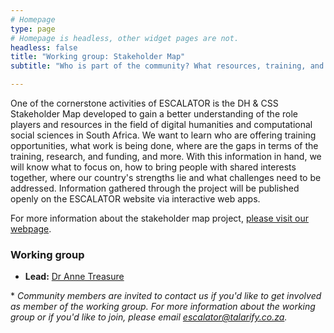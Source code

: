 ```yaml
---
# Homepage
type: page
# Homepage is headless, other widget pages are not.
headless: false
title: "Working group: Stakeholder Map"
subtitle: "Who is part of the community? What resources, training, and funding is available?"

---
```


One of the cornerstone activities of ESCALATOR is the DH & CSS Stakeholder Map developed to gain a better understanding of the role players and resources in the field of digital humanities and computational social sciences in South Africa. We want to learn who are offering training opportunities, what work is being done, where are the gaps in terms of the training, research, and funding, and more. With this information in hand, we will know what to focus on, how to bring people with shared interests together, where our country's strengths lie and what challenges need to be addressed. Information gathered through the project will be published openly on the ESCALATOR website via interactive web apps.

For more information about the stakeholder map project, [please visit our webpage](../../stakeholder-map/).


### Working group

- **Lead:** [Dr Anne Treasure](../../authors/anne_treasure/)

\* *Community members are invited to contact us if you'd like to get involved as member of the working group. For more information about the working group or if you'd like to join, please email [escalator@talarify.co.za](mailto:escalator@talarify.co.za).*